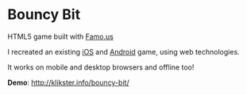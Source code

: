 # Bouncy Bit
HTML5 game built with [Famo.us](http://famous.org/)

I recreated an existing [iOS](https://itunes.apple.com/us/app/bouncy-bit/id824900370?mt=8) and [Android](https://play.google.com/store/apps/details?id=com.deadlyseriousmedia.BouncyBit&hl=en) game, using web technologies. 

It works on mobile and desktop browsers and offline too!

**Demo**: http://klikster.info/bouncy-bit/
